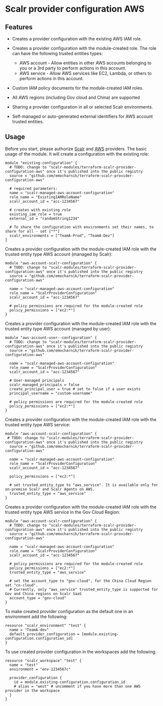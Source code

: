Scalr provider configuration AWS
================================

Features
--------

- Creates a provider configuration with the existing AWS IAM role.

- Creates a provider configuration with the module-created role. The role can have the following trusted entities types:

  - AWS account - Allow entities in other AWS accounts belonging to you or a 3rd party to perform actions in this account.
  - AWS service - Allow AWS services like EC2, Lambda, or others to perform actions in this account.
  
- Custom IAM policy documents for the module-created IAM roles.

- All AWS regions (including Gov cloud and China) are supported

- Sharing a provider configuration in all or selected Scalr environments.

- Self-managed or auto-generated external identifiers for AWS account trusted entities.


Usage
-----

Before you start, please authorize [Scalr](https://docs.scalr.com/en/latest/scalr-terraform-provider/index.html#authentication) and [AWS](https://registry.terraform.io/providers/hashicorp/aws/latest/docs#authentication-and-configuration) providers.
The basic usage of the module. It will create a configuration with the existing role:

```hcl-terraform
module "existing-configuration" {
  # TODO: change to "scalr-modules/terraform-scalr-provider-configuration-aws" once it's published into the public registry
  source = "github.com/emocharnik/terraform-scalr-provider-configuration-aws"
  
  # required parameters:
  name = "scalr-managed-aws-account-configuration"
  role_name = "ExistingIAMRoleName"
  scalr_account_id = "acc-1234567"
  
  # creates with existing role
  existing_iam_role = true
  external_id = "randomString1234"
  
  # To share the configuration with environments set their names, to share for all - set ["*"]
  scalr_environments = ["TeamA-Prod", "TeamA-Dev"] 
}
```

Creates a provider configuration with the module-created IAM role with the trusted entity type AWS account (managed by Scalr):

```hcl-terraform
module "aws-account-scalr-configuration" {
  # TODO: change to "scalr-modules/terraform-scalr-provider-configuration-aws" once it's published into the public registry
  source = "github.com/emocharnik/terraform-scalr-provider-configuration-aws"
  
  name = "scalr-managed-aws-account-configuration"
  role_name = "ScalrProviderConfiguration"
  scalr_account_id = "acc-1234567"
  
  # policy permissions are required for the module-created role
  policy_permissions = ["ec2:*"]
}
```

Creates a provider configuration with the module-created IAM role with the trusted entity type AWS account (managed by user):

```hcl-terraform
module "aws-account-user--configuration" {
  # TODO: change to "scalr-modules/terraform-scalr-provider-configuration-aws" once it's published into the public registry
  source = "github.com/emocharnik/terraform-scalr-provider-configuration-aws"
  
  name = "scalr-managed-aws-account-configuration"
  role_name = "ScalrProviderConfiguration"
  scalr_account_id = "acc-1234567"

  # User-managed principals
  scalr_managed_principals = false
  create_principal_user = true # set to false if a user exists 
  principal_username = "custom-username"
  
  # policy permissions are required for the module-created role
  policy_permissions = ["ec2:*"]
}
```

Creates a provider configuration with the module-created IAM role with the trusted entity type AWS service:

```hcl-terraform
module "aws-account-scalr-configuration" {
 # TODO: change to "scalr-modules/terraform-scalr-provider-configuration-aws" once it's published into the public registry
  source = "github.com/emocharnik/terraform-scalr-provider-configuration-aws"
  
  name = "scalr-managed-aws-account-configuration"
  role_name = "ScalrProviderConfiguration"
  scalr_account_id = "acc-1234567"
  
  policy_permissions = ["ec2:*"]
  
  # set trusted_entity_type to "aws_service". It is available only for on-premise Scalr and Scalr Agents on AWS.
  trusted_entity_type = "aws_service"
}
```

Creates a provider configuration with the module-created IAM role with the trusted entity type AWS service in the Gov Cloud Region:

```hcl-terraform
module "aws-account-scalr-configuration" {
  # TODO: change to "scalr-modules/terraform-scalr-provider-configuration-aws" once it's published into the public registry
  source = "github.com/emocharnik/terraform-scalr-provider-configuration-aws"
  
  name = "scalr-managed-aws-account-configuration"
  role_name = "ScalrProviderConfiguration"
  scalr_account_id = "acc-1234567"
  
  # policy permissions are required for the module-created role
  policy_permissions = ["ec2:*"]
  trusted_entity_type = "aws_service"

  # set the account_type to "gov-cloud", for the China Cloud Region set "cn-cloud". 
  # Currently, only "aws_service" trusted_entity_type is supported for Gov and China regions on Scalr SaaS
  account_type = "gov-cloud"
}
```

To make created provider configuration as the default one in an environment add the following:

```hcl-terraform
resource "scalr_environment" "test" {
  name = "TeamA-dev"
  default_provider_configuration = [module.existing-configuration.configuration_id] 
}
```

To use created provider configuration in the workspaces add the following:

```hcl-terraform
resource "scalr_workspace" "test" {
  name = "test"
  environment = "env-1234567c"

  provider_configuration {
    id = module.existing-configuration.configuration_id
    # alias = "west" # uncomment if you have more than one AWS provider in the workspace
  }
}
```